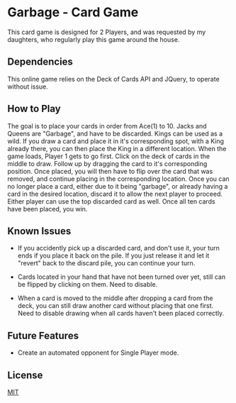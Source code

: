 # Garbage - Card Game

This card game is designed for 2 Players, and was requested by my daughters, who regularly play this game around the house.

## Dependencies

This online game relies on the Deck of Cards API and JQuery, to operate without issue.

## How to Play

The goal is to place your cards in order from Ace(1) to 10. Jacks and Queens are "Garbage", and have to be discarded. Kings can be used as a wild. If you draw a card and place it in it's corresponding spot, with a King already there, you can then place the King in a different location. When the game loads, Player 1 gets to go first. Click on the deck of cards in the middle to draw. Follow up by dragging the card to it's corresponding position. Once placed, you will then have to flip over the card that was removed, and continue placing in the corresponding location. Once you can no longer place a card, either due to it being "garbage", or already having a card in the desired location, discard it to allow the next player to proceed. Either player can use the top discarded card as well. Once all ten cards have been placed, you win.

## Known Issues

* If you accidently pick up a discarded card, and don't use it, your turn ends if you place it back on the pile. If you just release it and let it "revert" back to the discard pile, you can continue your turn.

* Cards located in your hand that have not been turned over yet, still can be flipped by clicking on them. Need to disable.

* When a card is moved to the middle after dropping a card from the deck, you can still draw another card without placing that one first. Need to disable drawing when all cards haven't been placed correctly.

## Future Features

* Create an automated opponent for Single Player mode.

## License
[MIT](https://choosealicense.com/licenses/mit/)